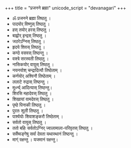 +++
title = "प्रजनने ब्रह्मा"
unicode_script = "devanagari"
+++
- ॐ प्रजनने ब्रह्मा तिष्ठतु ।  
- पादयोर् विष्णुस् तिष्ठतु । 
- हस् तयोर् हरस् तिष्ठतु ।  
- बाह्वोर् इन्द्रस् तिष्ठतु । 
- जठरेऽग्निस् तिष्ठतु । 
- हृदये शिवस् तिष्ठतु । 
- कण्ठे वसवस् तिष्ठन्तु । 
- वक्त्रे सरस्वती तिष्ठतु । 
- नासिकयोर् वायुस् तिष्ठतु । 
- नयनयोश् चन्द्रादित्यौ तिष्ठेताम् । 
- कर्णयोर् अश्विनौ तिष्ठेताम् । 
- ललाटे रुद्रास् तिष्ठन्तु । 
- मूर्ध्न्य् आदित्यास् तिष्ठन्तु।  
- शिरसि महादेवस् तिष्ठतु । 
- शिखायां वामदेवस् तिष्ठतु । 
- पृष्ठे पिनाकी तिष्ठतु ।  
- पुरतः शूली तिष्ठतु । 
- पार्श्वयोः शिवाशङ्करौ तिष्ठेताम् । 
- सर्वतो वायुस् तिष्ठतु । 
- ततो बहिः सर्वतोऽग्निर् ज्वालामाला-परिवृतस् तिष्ठतु ।
- सर्वेष्वङ्गेषु सर्वा देवता यथास्थानं तिष्ठन्तु । 
- माग्ं रक्षन्तु । यजमानं रक्षन्तु।